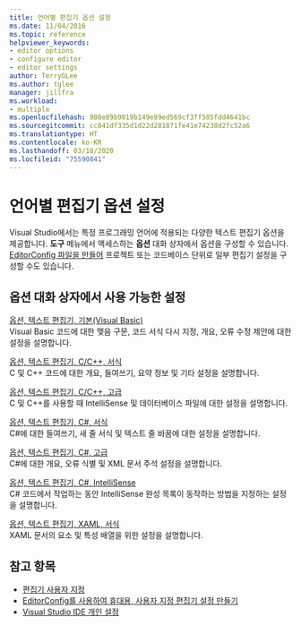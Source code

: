 ```yaml
---
title: 언어별 편집기 옵션 설정
ms.date: 11/04/2016
ms.topic: reference
helpviewer_keywords:
- editor options
- configure editor
- editor settings
author: TerryGLee
ms.author: tglee
manager: jillfra
ms.workload:
- multiple
ms.openlocfilehash: 988e89b9019b149e89ed569cf3ff585fdd4641bc
ms.sourcegitcommit: cc841df335d1d22d281871fe41e74238d2fc52a6
ms.translationtype: HT
ms.contentlocale: ko-KR
ms.lasthandoff: 03/18/2020
ms.locfileid: "75590841"
---
```

# <a name="set-language-specific-editor-options"></a>언어별 편집기 옵션 설정

Visual Studio에서는 특정 프로그래밍 언어에 적용되는 다양한 텍스트 편집기 옵션을 제공합니다. **도구** 메뉴에서 액세스하는 **옵션** 대화 상자에서 옵션을 구성할 수 있습니다. [EditorConfig 파일을 만들어](../../ide/create-portable-custom-editor-options.md) 프로젝트 또는 코드베이스 단위로 일부 편집기 설정을 구성할 수도 있습니다.

## <a name="settings-available-in-the-options-dialog-box"></a>옵션 대화 상자에서 사용 가능한 설정

[옵션, 텍스트 편집기, 기본(Visual Basic)](../../ide/reference/options-text-editor-basic-visual-basic.md)\
Visual Basic 코드에 대한 맺음 구문, 코드 서식 다시 지정, 개요, 오류 수정 제안에 대한 설정을 설명합니다.

[옵션, 텍스트 편집기, C/C++, 서식](../../ide/reference/options-text-editor-c-cpp-formatting.md)\
C 및 C++ 코드에 대한 개요, 들여쓰기, 요약 정보 및 기타 설정을 설명합니다.

[옵션, 텍스트 편집기, C/C++, 고급](../../ide/reference/options-text-editor-c-cpp-advanced.md)\
C 및 C++를 사용할 때 IntelliSense 및 데이터베이스 파일에 대한 설정을 설명합니다.

[옵션, 텍스트 편집기, C#, 서식](../../ide/reference/options-text-editor-csharp-formatting.md)\
C#에 대한 들여쓰기, 새 줄 서식 및 텍스트 줄 바꿈에 대한 설정을 설명합니다.

[옵션, 텍스트 편집기, C#, 고급](../../ide/reference/options-text-editor-csharp-advanced.md)\
C#에 대한 개요, 오류 식별 및 XML 문서 주석 설정을 설명합니다.

[옵션, 텍스트 편집기, C#, IntelliSense](../../ide/reference/options-text-editor-csharp-intellisense.md)\
C# 코드에서 작업하는 동안 IntelliSense 완성 목록이 동작하는 방법을 지정하는 설정을 설명합니다.

[옵션, 텍스트 편집기, XAML, 서식](../../ide/reference/options-text-editor-xaml-formatting.md)\
XAML 문서의 요소 및 특성 배열을 위한 설정을 설명합니다.

## <a name="see-also"></a>참고 항목

- [편집기 사용자 지정](../how-to-change-text-case-in-the-editor.md)
- [EditorConfig를 사용하여 휴대용, 사용자 지정 편집기 설정 만들기](../../ide/create-portable-custom-editor-options.md)
- [Visual Studio IDE 개인 설정](../../ide/personalizing-the-visual-studio-ide.md)
